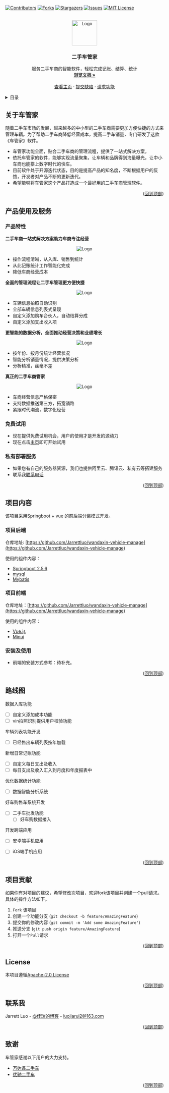 <div id="top"></div>
<!--
*** Thanks for checking out the Best-README-Template. If you have a suggestion
*** that would make this better, please fork the repo and create a pull request
*** or simply open an issue with the tag "enhancement".
*** Don't forget to give the project a star!
*** Thanks again! Now go create something AMAZING! :D
-->



<!-- PROJECT SHIELDS -->
<!--
*** I'm using markdown "reference style" links for readability.
*** Reference links are enclosed in brackets [ ] instead of parentheses ( ).
*** See the bottom of this document for the declaration of the reference variables
*** for contributors-url, forks-url, etc. This is an optional, concise syntax you may use.
*** https://www.markdownguide.org/basic-syntax/#reference-style-links
-->
[![Contributors][contributors-shield]][contributors-url]
[![Forks][forks-shield]][forks-url]
[![Stargazers][stars-shield]][stars-url]
[![Issues][issues-shield]][issues-url]
[![MIT License][license-shield]][license-url]
<!--[![LinkedIn][linkedin-shield]][linkedin-url]-->



<!-- PROJECT LOGO -->
<br />
<div align="center">
  <a href="https://github.com/Jarrettluo/wandaxin-vehicle-manage">
    <img src="http://haochego.com/index/img/icon.d13b9ed0.png" alt="Logo" width="80" height="80">
  </a>

<h3 align="center">二手车管家</h3>

  <p align="center">
    服务二手车商的智能软件，轻松完成记账、结算、统计
    <br />
    <a href="https://github.com/Jarrettluo/wandaxin-vehicle-manage"><strong>浏览文档 »</strong></a>
    <br />
    <br />
    <a href="http://haochego.com">查看主页</a>
    ·
    <a href="https://github.com/Jarrettluo/wandaxin-vehicle-manage/issues">提交缺陷</a>
    ·
    <a href="https://github.com/Jarrettluo/wandaxin-vehicle-manage/issues">请求功能</a>
  </p>
</div>



<!-- TABLE OF CONTENTS -->
<details>
  <summary>目录</summary>
  <ol>
    <li>
      <a href="#about-the-project">关于车管家</a>
    </li>
    <li>
      <a href="#getting-started">产品使用及服务</a>
      <ul>
        <li><a href="#prerequisites">免费试用</a></li>
        <li><a href="#installation">私有部署</a></li>
      </ul>
    </li>
    <li><a href="#usage">项目内容</a>
        <ul>
          <li><a href="#backend">项目后端</a></li>
          <li><a href="#frondend">项目前端</a></li>
          <li><a href="#install-and-use">安装及使用</a></li>
        </ul>
    </li>
    <li><a href="#roadmap">开发路线图</a></li>
    <li><a href="#contributing">项目贡献</a></li>
    <li><a href="#license">License</a></li>
    <li><a href="#contact">联系方式</a></li>
    <li><a href="#acknowledgments">致谢</a></li>
  </ol>
</details>



<!-- ABOUT THE PROJECT -->
## 关于车管家
<div id="about-the-project"></div>

随着二手车市场的发展，越来越多的中小型的二手车商需要更加方便快捷的方式来管理车辆。为了帮助二手车商降低经营成本，提高二手车销量，专门研发了这款《车管家》软件。

- 车管家功能全面，贴合二手车商的管理流程，提供了一站式解决方案。 
- 依托车管家的软件，能够实现流量聚集，让车辆和品牌得到海量曝光，让中小车商也能搭上数字时代的快车。
- 目前软件处于开源迭代状态，目的是提高产品的知名度，不断根据用户的反馈，开发者对产品不断的更新迭代。
- 希望能够将车管家这个产品打造成一个最好用的二手车商管理软件。

<p align="right">(<a href="#top">回到顶部</a>)</p>



<!-- USAGE EXAMPLES -->
<div id="getting-started"></div>

## 产品使用及服务

### 产品特性

**二手车商一站式解决方案助力车商专注经营**

<div align="center">
    <img src="http://haochego.com/source/haochego-1.png" alt="Logo">
</div>

- 操作流程清晰，从入库、销售到统计
- 从此记账统计工作智能化完成
- 降低车商经营成本

**全面的管理流程让二手车管理更方便快捷**

<div align="center">
    <img src="http://haochego.com/source/haochego-2.png" alt="Logo">
</div>

- 车辆信息拍照自动识别
- 全部车辆信息列表式呈现
- 自定义添加购车合伙人，自动结算分成
- 自定义添加支出收入项

**更智能的数据分析，全面推动经营决策和业绩增长**

<div align="center">
    <img src="http://haochego.com/source/haochego-3.png" alt="Logo">
</div>

- 按年份、按月份统计经营状况
- 智能分析销量情况，提供决策分析
- 分析精准，丝毫不差

**真正的二手车商管家**

<div align="center">
    <img src="http://haochego.com/source/haochego-4.png" alt="Logo">
</div>

- 车商经营信息严格保密
- 支持数据推送第三方，拓宽销路
- 紧跟时代潮流，数字化经营

<div id="prerequisites"></div>

### 免费试用
- 现在提供免费试用机会，用户的使用才是开发的源动力
- 现在点击<a href="http://haochego.com">主页</a>即可开始试用

<div id="installation"></div>

### 私有部署服务
- 如果您有自己的服务器资源，我们也提供阿里云、腾讯云、私有云等搭建服务
- 联系我<a href="http://haochego.com">联系电话</a>

<p align="right">(<a href="#top">回到顶部</a>)</p>



<!-- GETTING STARTED -->
<div id="usage"></div>

## 项目内容

该项目采用Springboot + vue 的前后端分离模式开发。

<div id="backend"></div>

### 项目后端
仓库地址: [https://github.com/Jarrettluo/wandaxin-vehicle-manage](https://github.com/Jarrettluo/wandaxin-vehicle-manage)

使用的组件内容：
- [ Springboot 2.5.6 ](Springboot)
- [mysql](mysql)
- [Mybatis](Mybatis)


<div id="frondend"></div>

### 项目前端
仓库地址：[https://github.com/Jarrettluo/wandaxin-vehicle-manage](https://github.com/Jarrettluo/wandaxin-vehicle-manage)

使用的组件内容：
* [Vue.js](https://vuejs.org/)
* [Minui](https://jquery.com)


<div id="install-and-use"></div>

### 安装及使用

- 前端的安装方式参考：待补充。


<p align="right">(<a href="#top">回到顶部</a>)</p>



<!-- ROADMAP -->
<div id="roadmap"></div>

## 路线图

数据入库功能
- [ ] 自定义添加成本功能
- [ ] vin拍照识别提供用户校验功能

车辆列表功能开发
- [ ] 已经售出车辆列表按年加载
  
新增日常记账功能
- [ ] 自定义每日支出及收入
- [ ] 每日支出及收入汇入到月度和年度报表中

优化数据统计功能
- [ ] 数据智能分析系统
  
好车购售车系统开发
- [ ] 二手车批发功能
    - [ ] 好车购数据接入
  
开发跨端应用
  - [ ] 安卓端手机应用
  - [ ] iOS端手机应用
    


<p align="right">(<a href="#top">回到顶部</a>)</p>



<!-- CONTRIBUTING -->
<div id="contributing"></div>

## 项目贡献

如果你有对项目的建议，希望修改次项目，欢迎fork该项目并创建一个pull请求。具体的操作方法如下。

1. `Fork` 该项目
2. 创建一个功能分支 (`git checkout -b feature/AmazingFeature`)
3. 提交你的修改内容 (`git commit -m 'Add some AmazingFeature'`)
4. 推送分支 (`git push origin feature/AmazingFeature`)
5. 打开一个`Pull`请求

<p align="right">(<a href="#top">回到顶部</a>)</p>



<!-- LICENSE -->
<div id="license"></div>


## License

本项目遵循[Apache-2.0 License](license-url)

<p align="right">(<a href="#top">回到顶部</a>)</p>



<!-- CONTACT -->
<div id="contact"></div>

## 联系我

Jarrett Luo - [@佳瑞的博客](http://jiaruiblog.com) - luojiarui2@163.com

<p align="right">(<a href="#top">回到顶部</a>)</p>



<!-- ACKNOWLEDGMENTS -->
<div id="acknowledgments"></div>


## 致谢
车管家感谢以下用户的大力支持。
* [万达鑫二手车](http://haochego.com)
* [优驰二手车](http://haochego.com)

<p align="right">(<a href="#top">回到顶部</a>)</p>



<!-- MARKDOWN LINKS & IMAGES -->
<!-- https://www.markdownguide.org/basic-syntax/#reference-style-links -->
[contributors-shield]: https://img.shields.io/github/contributors/Jarrettluo/wandaxin-vehicle-manage.svg?style=for-the-badge
[contributors-url]: https://github.com/Jarrettluo/wandaxin-vehicle-manage/graphs/contributors
[forks-shield]: https://img.shields.io/github/forks/Jarrettluo/wandaxin-vehicle-manage.svg?style=for-the-badge
[forks-url]: https://github.com/Jarrettluo/wandaxin-vehicle-manage/network/members
[stars-shield]: https://img.shields.io/github/stars/Jarrettluo/wandaxin-vehicle-manage.svg?style=for-the-badge
[stars-url]: https://github.com/Jarrettluo/wandaxin-vehicle-manage/stargazers
[issues-shield]: https://img.shields.io/github/issues/Jarrettluo/wandaxin-vehicle-manage.svg?style=for-the-badge
[issues-url]: https://github.com/Jarrettluo/wandaxin-vehicle-manage/issues
[license-shield]: https://img.shields.io/github/license/Jarrettluo/wandaxin-vehicle-manage.svg?style=for-the-badge
[license-url]: https://github.com/Jarrettluo/wandaxin-vehicle-manage/blob/master/LICENSE.txt
[linkedin-shield]: https://img.shields.io/badge/-LinkedIn-black.svg?style=for-the-badge&logo=linkedin&colorB=555
[linkedin-url]: https://linkedin.com/in/linkedin_username
[product-screenshot]: http://haochego.com/source/haochego-1.png
